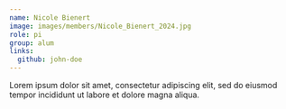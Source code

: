 ```yaml
---
name: Nicole Bienert
image: images/members/Nicole_Bienert_2024.jpg
role: pi
group: alum
links:
  github: john-doe
---
```


Lorem ipsum dolor sit amet, consectetur adipiscing elit, sed do eiusmod tempor incididunt ut labore et dolore magna aliqua.
